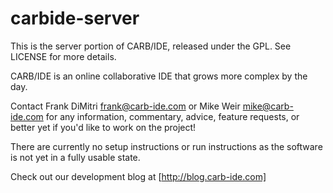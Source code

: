 # carbide-server

This is the server portion of CARB/IDE, released under the GPL. See LICENSE for
more details.

CARB/IDE is an online collaborative IDE that grows more complex by the day.

Contact Frank DiMitri <frank@carb-ide.com> or Mike Weir <mike@carb-ide.com>
for any information, commentary, advice, feature requests, or better yet if
you'd like to work on the project!

There are currently no setup instructions or run instructions as the software
is not yet in a fully usable state.

Check out our development blog at [http://blog.carb-ide.com]
